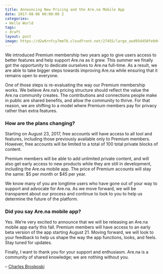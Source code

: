 ```yaml
---
title: Announcing New Pricing and the Are.na Mobile App
date: 2017-08-06 00:00:00 Z
categories:
- Hello World
tags:
- draft
layout: post
image: https://d2w9rnfcy7mm78.cloudfront.net/27455/large_aed95d450fe9d6cb531bcb117ae9ab98.png
---
```


We introduced Premium membership two years ago to give users access to better features and help support Are.na as it grew. This summer we finally got the opportunity to dedicate ourselves to Are.na full-time. As a result, we are able to take bigger steps towards improving Are.na while ensuring that it remains open to everyone.

One of those steps is re-evaluating the way our Premium membership works. We believe Are.na’s pricing structure should reflect the value the Are.na community creates. The contributions and connections people make in public are shared benefits, and allow the community to thrive. For that reason, we are shifting to a model where Premium members pay for privacy rather than extra features. 

### How are the plans changing?

Starting on August 23, 2017, free accounts will have access to all tool and features, including those previously available only to Premium members. However, free accounts will be limited to a total of 100 total private blocks of content. 

Premium members will be able to add unlimited private content, and will also get early access to new products while they are still in development, including the Are.na mobile app. The price of Premium accounts will stay the same: $5 per month or $45 per year.

We know many of you are longtime users who have gone out of your way to support and advocate for Are.na. As we move forward, we will be transparent about our process and continue to look to you to help us determine the future of the platform. 

### Did you say Are.na mobile app?

Yes. We’re very excited to announce that we will be releasing an Are.na mobile app early this fall. Premium members will have access to an early beta version of the app starting August 21. Moving forward, we will look to your feedback to help us shape the way the app functions, looks, and feels. Stay tuned for updates.

Finally, I want to thank you for your support and enthusiasm. Are.na is a community of shared knowledge; we are nothing without you. 


– [Charles Broskoski](https://www.are.na/charles-broskoski)